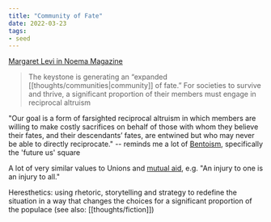 ```yaml
---
title: "Community of Fate"
date: 2022-03-23
tags:
- seed
---
```


[Margaret Levi in Noema Magazine](https://www.noemamag.com/an-expanded-community-of-fate/)

> The keystone is generating an “expanded [[thoughts/communities|community]] of fate.” For societies to survive and thrive, a significant proportion of their members must engage in reciprocal altruism

"Our goal is a form of farsighted reciprocal altruism in which members are willing to make costly sacrifices on behalf of those with whom they believe their fates, and their descendants’ fates, are entwined but who may never be able to directly reciprocate." -- reminds me a lot of [Bentoism](thoughts/Bentoism.md), specifically the 'future us' square

A lot of very similar values to Unions and [mutual aid](thoughts/Mutual%20Aid.md), e.g. "An injury to one is an injury to all."

Heresthetics: using rhetoric, storytelling and strategy to redefine the situation in a way that changes the choices for a significant proportion of the populace (see also: [[thoughts/fiction]])
